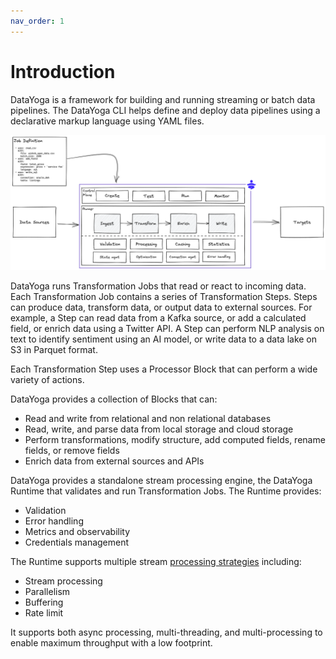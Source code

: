 ```yaml
---
nav_order: 1
---
```


# Introduction

DataYoga is a framework for building and running streaming or batch data pipelines. The DataYoga CLI helps define and deploy data pipelines using a declarative markup language using YAML files.

![DataYoga Overview](images/datayoga-overview.png "Datayoga Overview")

DataYoga runs Transformation Jobs that read or react to incoming data. Each Transformation Job contains a series of Transformation Steps. Steps can produce data, transform data, or output data to external sources. For example, a Step can read data from a Kafka source, or add a calculated field, or enrich data using a Twitter API. A Step can perform NLP analysis on text to identify sentiment using an AI model, or write data to a data lake on S3 in Parquet format.

Each Transformation Step uses a Processor Block that can perform a wide variety of actions.

DataYoga provides a collection of Blocks that can:

- Read and write from relational and non relational databases
- Read, write, and parse data from local storage and cloud storage
- Perform transformations, modify structure, add computed fields, rename fields, or remove fields
- Enrich data from external sources and APIs

DataYoga provides a standalone stream processing engine, the DataYoga Runtime that validates and run Transformation Jobs. The Runtime provides:

- Validation
- Error handling
- Metrics and observability
- Credentials management

The Runtime supports multiple stream [processing strategies](processing-strategies.md) including:

- Stream processing
- Parallelism
- Buffering
- Rate limit

It supports both async processing, multi-threading, and multi-processing to enable maximum throughput with a low footprint.
